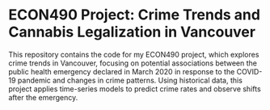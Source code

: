 # ECON490 Project: Crime Trends and Cannabis Legalization in Vancouver

This repository contains the code for my ECON490 project, which explores crime trends in Vancouver, focusing on potential associations between the public health emergency declared in March 2020 in response to the COVID-19 pandemic and changes in crime patterns. Using historical data, this project applies time-series models to predict crime rates and observe shifts after the emergency.
